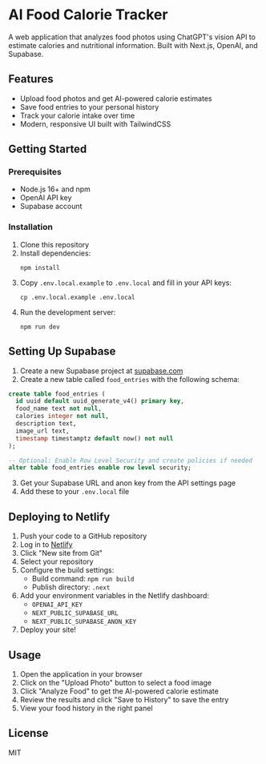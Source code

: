 # AI Food Calorie Tracker

A web application that analyzes food photos using ChatGPT's vision API to estimate calories and nutritional information. Built with Next.js, OpenAI, and Supabase.

## Features

- Upload food photos and get AI-powered calorie estimates
- Save food entries to your personal history
- Track your calorie intake over time
- Modern, responsive UI built with TailwindCSS

## Getting Started

### Prerequisites

- Node.js 16+ and npm
- OpenAI API key
- Supabase account

### Installation

1. Clone this repository
2. Install dependencies:
   ```
   npm install
   ```
3. Copy `.env.local.example` to `.env.local` and fill in your API keys:
   ```
   cp .env.local.example .env.local
   ```
4. Run the development server:
   ```
   npm run dev
   ```

## Setting Up Supabase

1. Create a new Supabase project at [supabase.com](https://supabase.com)
2. Create a new table called `food_entries` with the following schema:

```sql
create table food_entries (
  id uuid default uuid_generate_v4() primary key,
  food_name text not null,
  calories integer not null,
  description text,
  image_url text,
  timestamp timestamptz default now() not null
);

-- Optional: Enable Row Level Security and create policies if needed
alter table food_entries enable row level security;
```

3. Get your Supabase URL and anon key from the API settings page
4. Add these to your `.env.local` file

## Deploying to Netlify

1. Push your code to a GitHub repository
2. Log in to [Netlify](https://netlify.com)
3. Click "New site from Git"
4. Select your repository
5. Configure the build settings:
   - Build command: `npm run build`
   - Publish directory: `.next`
6. Add your environment variables in the Netlify dashboard:
   - `OPENAI_API_KEY`
   - `NEXT_PUBLIC_SUPABASE_URL`
   - `NEXT_PUBLIC_SUPABASE_ANON_KEY`
7. Deploy your site!

## Usage

1. Open the application in your browser
2. Click on the "Upload Photo" button to select a food image
3. Click "Analyze Food" to get the AI-powered calorie estimate
4. Review the results and click "Save to History" to save the entry
5. View your food history in the right panel

## License

MIT
